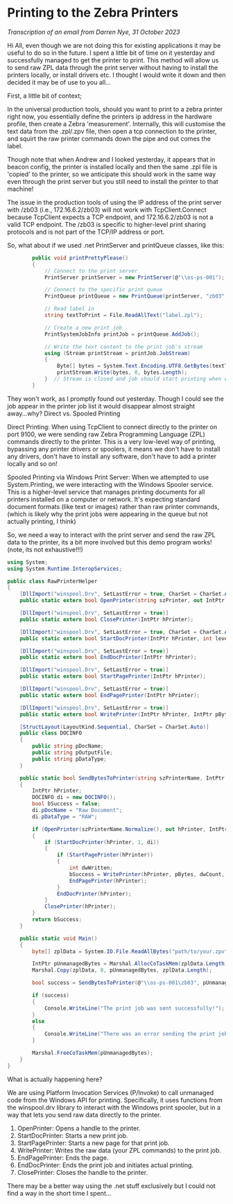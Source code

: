 # Printing to the Zebra Printers

_Transcription of an email from Darren Nye, 31 October 2023_

Hi All, even though we are not doing this for existing applications it may be useful to do so in the future. I spent a little bit of time on it yesterday and successfully managed to get the printer to print. This method will allow us to send raw ZPL data through the print server without having to install the printers locally, or install drivers etc. I thought I would write it down and then decided it may be of use to you all...

First, a little bit of context; 

In the universal production tools, should you want to print to a zebra printer right now, you essentially define the printers ip address in the hardware profile, then create a Zebra 'measurement'.  Internally, this will customise the text data from the .zpl/.zpv file, then open a tcp connection to the printer, and squirt the raw printer commands down the pipe and out comes the label.

Though note that when Andrew and I looked yesterday, it appears that in beacon config, the printer is installed locally and then the same .zpl file is 'copied' to the printer, so we anticipate this should work in the same way even through the print server but you still need to install the printer to that machine!

The issue in the production tools of using the IP address of the print server with /zb03 (i.e., 172.16.6.2/zb03) will not work with TcpClient.Connect because TcpClient expects a TCP endpoint, and 172.16.6.2/zb03 is not a valid TCP endpoint. The /zb03 is specific to higher-level print sharing protocols and is not part of the TCP/IP address or port.

So, what about if we used .net PrintServer and printQueue classes, like this:

```csharp
        public void printPrettyPlease() 
        {
            // Connect to the print server
            PrintServer printServer = new PrintServer(@"\\os-ps-001");

            // Connect to the specific print queue
            PrintQueue printQueue = new PrintQueue(printServer, "zb03");

            // Read label in
            string textToPrint = File.ReadAllText("label.zpl");

            // Create a new print job
            PrintSystemJobInfo printJob = printQueue.AddJob();

            // Write the text content to the print job's stream
            using (Stream printStream = printJob.JobStream)
            {
                Byte[] bytes = System.Text.Encoding.UTF8.GetBytes(textToPrint);
                printStream.Write(bytes, 0, bytes.Length);
            }  // Stream is closed and job should start printing when exiting the using block
        }
```

They won't work, as I promptly found out yesterday. Though I could see the job appear in the printer job list it would disappear almost straight away...why?
Direct vs. Spooled Printing 

Direct Printing: When using TcpClient to connect directly to the printer on port 9100, we were sending raw Zebra Programming Language (ZPL) commands directly to the printer. This is a very low-level way of printing, bypassing any printer drivers or spoolers, it means we don't have to install any drivers, don't have to install any software, don't have to add a printer locally and so on!

Spooled Printing via Windows Print Server: When we attempted to use System.Printing, we were interacting with the Windows Spooler service. This is a higher-level service that manages printing documents for all printers installed on a computer or network. It's expecting standard document formats (like text or images) rather than raw printer commands, (which is likely why the print jobs were appearing in the queue but not actually printing, I think)

So, we need a way to interact with the print server and send the raw ZPL data to the printer, its a bit more involved but this demo program works! (note, its not exhaustive!!!)

```csharp
using System; 
using System.Runtime.InteropServices;

public class RawPrinterHelper
{
    [DllImport("winspool.Drv", SetLastError = true, CharSet = CharSet.Auto)]
    public static extern bool OpenPrinter(string szPrinter, out IntPtr hPrinter, IntPtr pd);

    [DllImport("winspool.Drv", SetLastError = true)]
    public static extern bool ClosePrinter(IntPtr hPrinter);

    [DllImport("winspool.Drv", SetLastError = true, CharSet = CharSet.Auto)]
    public static extern bool StartDocPrinter(IntPtr hPrinter, int level, [In, MarshalAs(UnmanagedType.LPStruct)] DOCINFO di);

    [DllImport("winspool.Drv", SetLastError = true)]
    public static extern bool EndDocPrinter(IntPtr hPrinter);

    [DllImport("winspool.Drv", SetLastError = true)]
    public static extern bool StartPagePrinter(IntPtr hPrinter);

    [DllImport("winspool.Drv", SetLastError = true)]
    public static extern bool EndPagePrinter(IntPtr hPrinter);

    [DllImport("winspool.Drv", SetLastError = true)]
    public static extern bool WritePrinter(IntPtr hPrinter, IntPtr pBytes, int dwCount, out int dwWritten);

    [StructLayout(LayoutKind.Sequential, CharSet = CharSet.Auto)]
    public class DOCINFO
    {
        public string pDocName;
        public string pOutputFile;
        public string pDataType;
    }

    public static bool SendBytesToPrinter(string szPrinterName, IntPtr pBytes, int dwCount)
    {
        IntPtr hPrinter;
        DOCINFO di = new DOCINFO();
        bool bSuccess = false;
        di.pDocName = "Raw Document";
        di.pDataType = "RAW";

        if (OpenPrinter(szPrinterName.Normalize(), out hPrinter, IntPtr.Zero))
        {
            if (StartDocPrinter(hPrinter, 1, di))
            {
                if (StartPagePrinter(hPrinter))
                {
                    int dwWritten;
                    bSuccess = WritePrinter(hPrinter, pBytes, dwCount, out dwWritten);
                    EndPagePrinter(hPrinter);
                }
                EndDocPrinter(hPrinter);
            }
            ClosePrinter(hPrinter);
        }
        return bSuccess;
    }

    public static void Main()
    {
        byte[] zplData = System.IO.File.ReadAllBytes("path/to/your.zpv");

        IntPtr pUnmanagedBytes = Marshal.AllocCoTaskMem(zplData.Length);
        Marshal.Copy(zplData, 0, pUnmanagedBytes, zplData.Length);

        bool success = SendBytesToPrinter(@"\\os-ps-001\zb03", pUnmanagedBytes, zplData.Length);

        if (success)
        {
            Console.WriteLine("The print job was sent successfully!");
        }
        else
        {
            Console.WriteLine("There was an error sending the print job.");
        }

        Marshal.FreeCoTaskMem(pUnmanagedBytes);
    }
}
```

What is actually happening here?

We are using Platform Invocation Services (P/Invoke) to call unmanaged code from the Windows API for printing. Specifically, it uses functions from the winspool.drv library to interact with the Windows print spooler, but in a way that lets you send raw data directly to the printer.

1.	OpenPrinter: Opens a handle to the printer.
2.	StartDocPrinter: Starts a new print job.
3.	StartPagePrinter: Starts a new page for that print job.
4.	WritePrinter: Writes the raw data (your ZPL commands) to the print job.
5.	EndPagePrinter: Ends the page.
6.	EndDocPrinter: Ends the print job and initiates actual printing.
7.	ClosePrinter: Closes the handle to the printer.

There may be a better way using the .net stuff exclusively but I could not find a way in the short time I spent...
